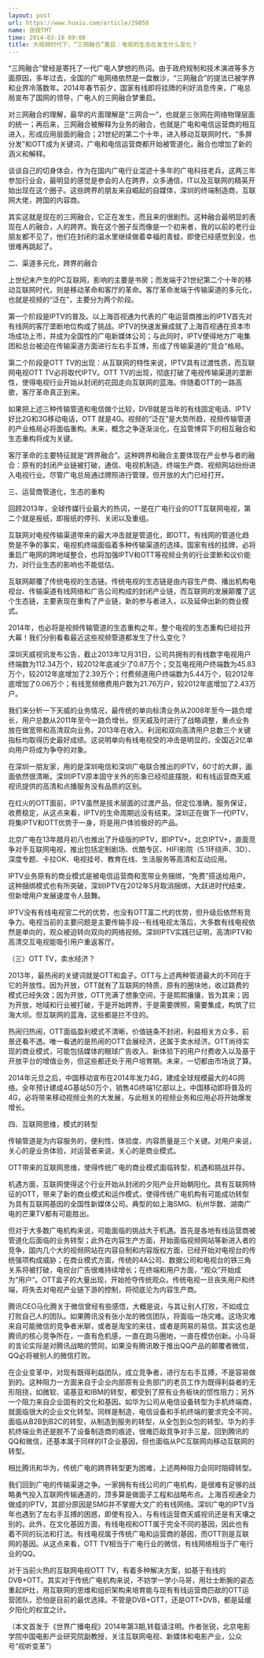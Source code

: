 ```yaml
---
layout: post
url: https://www.huxiu.com/article/29858
name: 张锐TMT
time: 2014-03-18 09:08
title: 大视频时代下，“三网融合”重启：电视的生态在发生什么变化？
---
```

“三网融合”曾经是寄托了一代广电人梦想的热词。由于政府规制和技术演进等多方面原因，多年过去，全国的广电网络依然是一盘散沙，“三网融合”的提法已被学界和业界冷落数年。2014年春节前夕，国家有线即将挂牌的利好消息传来，广电总局宣布了国网的领导，广电人的三网融合梦重启。

对三网融合的理解，最早的片面理解是“三网合一”，也就是三张网在网络物理层面的统一；再后来，三网融合被解释为业务的融合，也就是广电和电信运营商的相互进入，形成应用层面的融合；21世纪的第二个十年，进入移动互联网时代，“多屏分发”和OTT成为关键词，广电和电信运营商都开始被管道化，融合也增加了新的涵义和解释。

谈谈自己的切身体会，作为在国内广电行业混迹十多年的广电科技老兵，这两三年参加行业会，最明显的感觉是参会的人在跨界，众多通信，IT以及互联网的精英开始出现在这个圈子。这些跨界的朋友来自崛起的自媒体，深圳的终端制造商，互联网大佬，跨国的内容商。

其实这就是现在的三网融合，它正在发生，而且来的很剧烈。这种融合最明显的表现在人的融合，人的跨界。我在这个圈子反而像是一个初来者，我的以前的老行业朋友都不见了，他们在封闭的温水里继续做着幸福的青蛙，即使已经感觉到没，也很难再跳起了。

二、渠道多元化，跨界的融合

上世纪末产生的PC互联网，影响的主要是书房；而发端于21世纪第二个十年的移动互联网时代，则是移动革命和客厅的革命。客厅革命发端于传输渠道的多元化，也就是视频的“泛在”，主要分为两个阶段。

第一个阶段是IPTV的普及。以上海百视通为代表的广电运营商推出的IPTV首先对有线网的客厅垄断地位构成了挑战。IPTV的快速发展成就了上海百视通在资本市场成功上市，并成为全国性的广电新媒体公司；与此同时，IPTV使得地方广电集团和总台被迫在传输渠道方面进行左右手互博，形成了传输渠道的“竞合”格局。

第二个阶段是OTT TV的出现：从互联网的特性来说，IPTV具有过渡性质，而互联网电视OTT TV必将取代IPTV。OTT TV的出现，彻底打破了电视传输渠道的垄断性，使得电视行业开始从封闭的花园走向互联网的蓝海。伴随着OTT的一路高歌，客厅革命真正到来。

如果把上述三种传输管道和电信做个比较，DVB就是当年的有线固定电话、IPTV好比2G和3G移动电话，OTT 就是4G。视频的“泛在”是大势所趋，视频传输管道的产业格局必将面临重构。未来，概念之争逐渐淡化，在监管博弈下的相互融合和生态重构将成为关键。

客厅革命的主要特征就是“跨界融合”。这种跨界和融合主要体现在产业参与者的融合：原有的封闭产业链被打破，通信、电视机制造，终端生产商、视频网站纷纷进入电视行业。尽管广电总局通过牌照进行管理，但开放的大门已经打开。

三、运营商管道化，生态的重构

回顾2013年，全球传媒行业最大的热词，一是在广电行业的OTT互联网电视，第二个就是报纸，即报纸的停刊、关闭以及重组。

互联网对电视传输渠道带来的最大冲击就是管道化，即OTT。有线网的管道化趋势是不争的事实，电视机终端面临着多种传输渠道的选择。国家有线的挂牌，必将重启广电网的跨地域整合，也将加强IPTV和OTT等视频业务的行业垄断和议价能力，对行业生态的影响也不能低估。

互联网颠覆了传统电视的生态链。传统电视的生态链是由内容生产商、播出机构电视台、传输渠道有线网络和广告公司构成的封闭产业链，而互联网的发展颠覆了这个生态链，主要表现在重构了产业链，新的参与者进入，以及延伸出新的商业模式。

2014年，也必将是视频传输管道的生态重构之年，整个电视的生态重构已经拉开大幕！我们分别看看最近这些视频管道都发生了什么变化？

深圳天威视讯发布公告，截止2013年12月31日，公司共拥有的有线数字电视用户终端数为112.34万个，较2012年底减少了0.87万个；交互电视用户终端数为45.83万个，较2012年底增加了2.39万个；付费频道用户终端数为5.44万个，较2012年底增加了0.06万个；有线宽频缴费用户数为21.76万户，较2012年底增加了2.43万户。

我们来分析一下天威的业务情况，最传统的单向标清业务从2008年至今一路负增长，用户总数从2011年至今一路负增长。但天威及时进行了战略调整，重点业务放在做宽带和高清双向业务。2013年在收入、利润和双向高清用户总数三个关键指标均取得历史最好成绩。这说明单向有线电视受的冲击是明显的，全国近2亿单向用户将成为争夺的对象。

在深圳一朋友家，用的是深圳电信和深圳广电联合推出的IPTV，60寸的大屏，画面依然很清晰。深圳IPTV原本固守关外的形象已经彻底摆脱，和有线运营商天威视讯提供的高清和点播服务没有品质的区别。

在红火的OTT面前，IPTV虽然是技术层面的过渡产品，但定位准确，服务保证，收费稳定，从这点来看，IPTV的生命周期远没有结束。深圳正在做下一代IPTV，将集IPTV和OTT优势于一身，将是用户体验极好的产品。

北京广电在13年腊月初八也推出了升级版的IPTV，即IPTV+。北京IPTV+，直面竞争对手互联网电视，推出包括定制剧场、优酷专区、HIFI影院（5.1环绕声、3D）、深度专题、卡拉OK、电视挂号、教育在线、生活服务等高清和互动应用。

IPTV业务原有的商业模式是被电信运营商和宽带业务捆绑，“免费”搭送给用户。这种捆绑模式也有所突破，深圳IPTV在2012年5月取消捆绑，大跃进时代结束，但新增用户发展速度令人鼓舞。

IPTV没有有线电视官二代的优势，也没有OTT富二代的优势，但升级后依然有竞争力。电视当前的主要问题是主要传输手段--有线电视太落后，大多数有线电视依然是单向的，观众被迫转向双向的网络视频。深圳IPTV实践已证明，高清IPTV和高清交互电视能吸引用户重返客厅。

（三）OTT TV，卖水经济？

2013年，最热闹的关键词就是OTT和盒子。OTT与上述两种管道最大的不同在于它的开放性。因为开放，OTT就有了互联网的特质，原有的圈块地，收过路费的模式已经失效；因为开放，OTT充满了想象空间，于是熙熙攘攘，皆为其来；因为开放，地域和行业被打破，于是开始跨界，于是需要牌照，需要集成，构筑了拦海大坝。但互联网的蓝海，这些都是拦不住的。

热闹归热闹，OTT面临盈利模式不清晰，价值链条不封闭，利益相关方众多，前景还看不透。唯一看透的是热闹的OTT会展经济，还属于卖水经济。OTT尚待实现的商业模式，可能包括媒体的眼球广告收入、新体验下的用户付费收入以及基于开放平台的增值业务，但这些都还处于用户培育期。未来，一切都由市场说了算。

2014年元旦之后，中国移动宣布在2014年发力4G，建成全球规模最大的4G网络。全年预计建成4G基站50万个，销售4G终端1亿部以上。中国移动即将普及的4G，必将带来移动视频业务的大发展，与此相关的视频业务和应用必将开始爆发增长。

四、互联网思维，模式的转型

传输管道是为内容服务的，便利性、体验度、内容质量是三个关键。对用户来说，关心的是业务体验，对运营者来说，关心的是商业模式。

OTT带来的互联网思维，使得传统广电的商业模式面临转型，机遇和挑战并存。

机遇方面，互联网使得这个行业开始从封闭的夕阳产业开始朝阳化。具有互联网特征的OTT，带来了新的商业模式和运作模式，使得传统广电机构有可能成功转型为具有互联网基因的全国性新媒体公司。典型的如上海SMG、杭州华数、湖南广电的芒果TV都有可能胜出。

但对于大多数广电机构来说，可能面临的挑战大于机遇。首先是各地有线运营商被管道化后面临的业务转型；此外在内容生产方面，开始面临视频网站等新进入者的竞争，国内几个大的视频网站在内容自制和内容版权方面，已经开始对电视台的传统强项构成威胁；在商业模式方面，传统的4A公司、数据公司和电视台的铁三角关系将被打破，电视台广告很难持续增长；在终端和用户方面，“观众”开始成为“用户”。OTT盒子的大量出现，开始抢夺传统观众。传统电视一旦丧失用户和终端，将失去对电视产业链下游的控制，将彻底沦为内容生产商。

腾讯CEO马化腾关于微信曾经有些感悟，大概是说，与其让别人打败，不如成立打败自己人的团队。如果腾讯没有张小龙的微信团队，将面临一场灾难。这场灾难来自可能微信的竞争者米聊，或者是淘宝的来往，或者是网易的易信。其实这也是腾讯的核心竞争所在，一直有危机感，一直在跑马圈地，一直在模仿创新。小马哥的言论实际是对腾讯战略的赞同，如果没有腾讯敢于推出QQ产品的颠覆者微信，QQ必将被别人的微信打败。

在企业变革中，对现有既得利益团队，成立竞争者，进行左右手互搏，不是容易做到的。这种阻力一方面来自于企业内部原有业务部门的老员工作为既得利益者的无形阻挠，如微软、诺基亚和IBM的转型，都受到了原有业务板块的惯性阻力；另外一个阻力来自企业固有的文化和基因。如华为公司从电信设备转型为手机终端商，就面临很大的企业文化转型。同样是制造，电信设备和手机终端的要求完全不同，面临从B2B到B2C的转型，从制造到服务的转型，从全包到众包的转型。华为的手机终端业务还是脱不了设备制造商的痕迹，很难匹敌竞争对手三星。回到腾讯的QQ和微信，还基本属于同样的IT企业基因，但也面临从PC互联网向移动互联网的转型。

相比腾讯和华为，传统广电的跨界转型更为困难，上述两种阻力会同时阻碍转型。

我们回到广电的传输渠道之争。一家拥有有线公司的广电机构，是很难有足够的战略勇气投入互联网传输通道的，顶多算是做面子工程和战略布点。上海百视通全力做成的IPTV，其部分原因是SMG并不掌握大文广的有线网络。深圳广电的IPTV当年也遇到了左右手互搏的困惑，即使有投入，与有线运营商天威视讯还是有天壤之别的。此外，在文化基因方面，有线电视和OTT属于完全不同的基因，因此也有着不同的玩法和打法。有线电视属于传统广电和运营商的基因，而OTT则是互联网的基因。从这点来看，OTT TV相当于广电行业的微信，有线网络相当于广电行业的QQ。

对于当前火热的互联网电视OTT TV，有着多种解决方案，如基于有线的DVB+OTT。其实对于传统广电机构来说，不妨学一学小马哥，用壮士断腕的姿态重起炉灶，用互联网的思维和组织架构来培育能与现有有线运营商匹敌的OTT运营团队，恐怕是目前的最优选择。不管是DVB+OTT，还是OTT+DVB，都是延缓夕阳化的权宜之计。

（本文首发于《世界广播电视》2014年第3期,转载请注明。作者张锐，北京电影学院中国电影产业研究院副教授，关注互联网电视、新媒体和电影产业，公众号“视听变革”）

